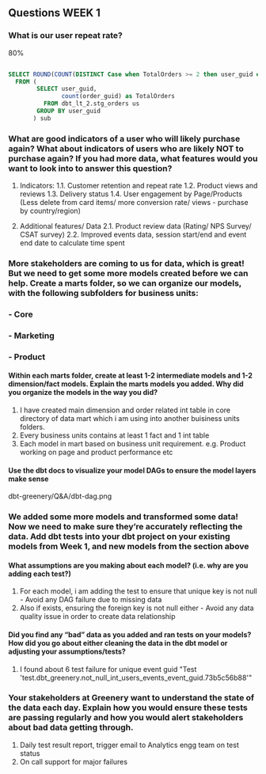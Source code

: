 ## Questions WEEK 1

### What is our user repeat rate? 
80%

```sql

SELECT ROUND(COUNT(DISTINCT Case when TotalOrders >= 2 then user_guid end) * 1.0 / COUNT(DISTINCT user_guid),2) as RepeatRate
  FROM (
        SELECT user_guid,
               count(order_guid) as TotalOrders 
          FROM dbt_lt_2.stg_orders us
        GROUP BY user_guid
       ) sub

```

### What are good indicators of a user who will likely purchase again? What about indicators of users who are likely NOT to purchase again? If you had more data, what features would you want to look into to answer this question?

1. Indicators:
   1.1. Customer retention and repeat rate
   1.2. Product views and reviews
   1.3. Delivery status 
   1.4. User engagement by Page/Products (Less delete from card items/ more conversion rate/ views - purchase by country/region)

2. Additional features/ Data
   2.1. Product review data (Rating/ NPS Survey/ CSAT survey)
   2.2. Improved events data, session start/end and event end date to calculate time spent


### More stakeholders are coming to us for data, which is great! But we need to get some more models created before we can help. Create a marts folder, so we can organize our models, with the following subfolders for business units:
### - Core
### - Marketing
### - Product

#### Within each marts folder, create at least 1-2 intermediate models and 1-2 dimension/fact models. Explain the marts models you added. Why did you organize the models in the way you did?
1. I have created main dimension and order related int table in core directory of data mart which i am using into another buisiness units folders.
2. Every business units contains at least 1 fact and 1 int table
3. Each model in mart based on business unit requirement. e.g. Product working on page and product performance etc

#### Use the dbt docs to visualize your model DAGs to ensure the model layers make sense
dbt-greenery/Q&A/dbt-dag.png


### We added some more models and transformed some data! Now we need to make sure they’re accurately reflecting the data. Add dbt tests into your dbt project on your existing models from Week 1, and new models from the section above

#### What assumptions are you making about each model? (i.e. why are you adding each test?)
1. For each model, i am adding the test to ensure that unique key is not null - Avoid any DAG failure due to missing data
2. Also if exists, ensuring the foreign key is not null either - Avoid any data quality issue in order to create data relationship

#### Did you find any “bad” data as you added and ran tests on your models? How did you go about either cleaning the data in the dbt model or adjusting your assumptions/tests?
1. I found about 6 test failure for unique event guid "Test 'test.dbt_greenery.not_null_int_users_events_event_guid.73b5c56b88'"

### Your stakeholders at Greenery want to understand the state of the data each day. Explain how you would ensure these tests are passing regularly and how you would alert stakeholders about bad data getting through.
1. Daily test result report, trigger email to Analytics engg team on test status
2. On call support for major failures
